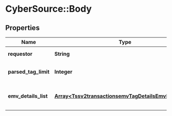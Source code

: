 # CyberSource::Body

## Properties
Name | Type | Description | Notes
------------ | ------------- | ------------- | -------------
**requestor** | **String** | Identifies the service requesting parsing  | 
**parsed_tag_limit** | **Integer** | Number of tags to parse for each EMV tag string provided.  | [optional] 
**emv_details_list** | [**Array&lt;Tssv2transactionsemvTagDetailsEmvDetailsList&gt;**](Tssv2transactionsemvTagDetailsEmvDetailsList.md) | An array of objects, each containing a requestId and the corresponding emvRequestCombinedTags  | 


